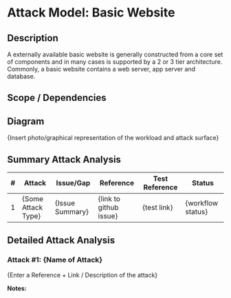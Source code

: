 # Attack Model: Basic Website

## Description
A externally available basic website is generally constructed from a core set of components and in many cases is supported by a 2 or 3 tier architecture.  Commonly, a basic website contains a web server, app server and database.  

## Scope / Dependencies


## Diagram
{Insert photo/graphical representation of the workload and attack surface}

## Summary Attack Analysis

|#|Attack|Issue/Gap|Reference|Test Reference|Status|
|----|----|----|----|----|----|
|1|{Some Attack Type}|{Issue Summary}|{link to github issue}|{test link}|{workflow status}|


## Detailed Attack Analysis

### Attack #1: {Name of Attack}
{Enter a Reference + Link / Description of the attack} 

**Notes:**
